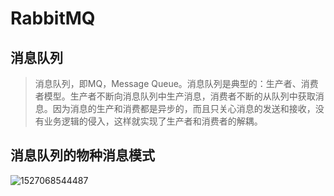 # RabbitMQ

## 消息队列

>消息队列，即MQ，Message Queue。消息队列是典型的：生产者、消费者模型。生产者不断向消息队列中生产消息，消费者不断的从队列中获取消息。因为消息的生产和消费都是异步的，而且只关心消息的发送和接收，没有业务逻辑的侵入，这样就实现了生产者和消费者的解耦。

## 消息队列的物种消息模式

![1527068544487](assets/1527068544487.png)
